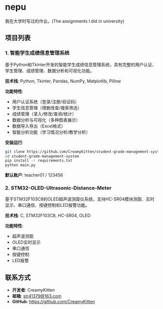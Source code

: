 # nepu
我在大学时写过的作业。(The assignments I did in university)

## 项目列表

### 1. 智能学生成绩信息管理系统
基于Python和Tkinter开发的智能学生成绩信息管理系统，具有完整的用户认证、学生管理、成绩管理、数据分析和可视化功能。

**技术栈**: Python, Tkinter, Pandas, NumPy, Matplotlib, Pillow

**功能特性**:
- 用户认证系统（登录/注册/验证码）
- 学生信息管理（增删改查/搜索筛选）
- 成绩管理（录入/修改/查询/统计）
- 数据分析与可视化（多种图表展示）
- 数据导入导出（Excel格式）
- 智能分析功能（学习情况分析/教学分析）

**安装运行**:
```bash
git clone https://github.com/CreamyKitten/student-grade-management-system
cd student-grade-management-system
pip install -r requirements.txt
python main.py
```

**默认账户**: teacher01 / 123456

### 2. STM32-OLED-Ultrasonic-Distance-Meter
基于STM32F103C8的OLED超声波测距仪系统，支持HC-SR04模块测距、实时显示、串口通信、按键控制和LED报警功能。

**技术栈**: C, STM32F103C8, HC-SR04, OLED

**功能特性**:
- 超声波测距
- OLED实时显示
- 串口通信
- 按键控制
- LED报警

## 联系方式
- **开发者**: CreamyKitten
- **邮箱**: str41379@163.com
- **GitHub**: https://github.com/CreamyKitten